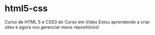# html5-css

Curso de HTML 5 e CSS3 do Curso em Vídeo
Estou aprendendo a criar sites e agora vou gerenciar meus repositórios!
